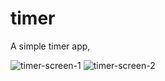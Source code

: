 # timer
A simple timer app,

![timer-screen-1](https://user-images.githubusercontent.com/42808385/196684012-8634e7a3-7ee0-4327-8f0b-595480aa10c4.png)
![timer-screen-2](https://user-images.githubusercontent.com/42808385/196684017-2f302de6-c2af-4de3-b3e6-439cfc62e847.png)
